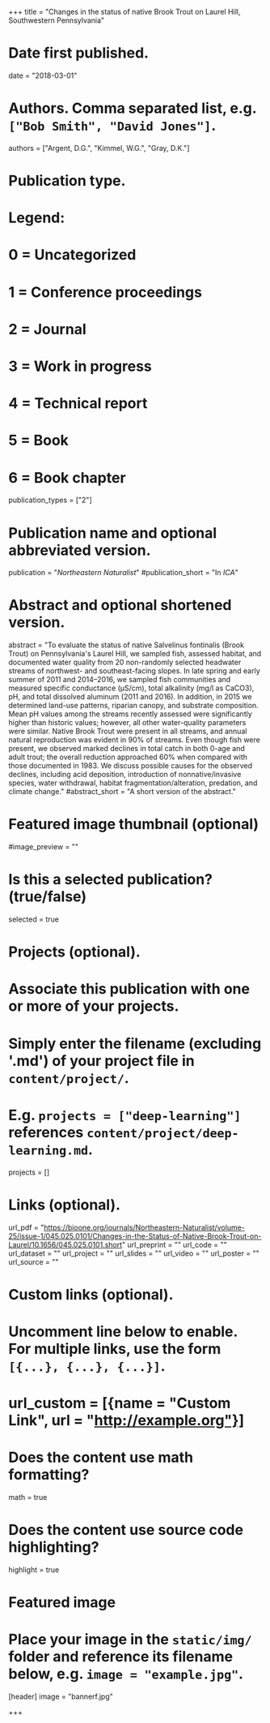 +++
title = "Changes in the status of native Brook Trout on Laurel Hill, Southwestern Pennsylvania"

# Date first published.
date = "2018-03-01"

# Authors. Comma separated list, e.g. `["Bob Smith", "David Jones"]`.
authors = ["Argent, D.G.", "Kimmel, W.G.", "Gray, D.K."]

# Publication type.
# Legend:
# 0 = Uncategorized
# 1 = Conference proceedings
# 2 = Journal
# 3 = Work in progress
# 4 = Technical report
# 5 = Book
# 6 = Book chapter
publication_types = ["2"]

# Publication name and optional abbreviated version.
publication = "*Northeastern Naturalist*"
#publication_short = "In *ICA*"

# Abstract and optional shortened version.
abstract = "To evaluate the status of native Salvelinus fontinalis (Brook Trout) on Pennsylvania's Laurel Hill, we sampled fish, assessed habitat, and documented water quality from 20 non-randomly selected headwater streams of northwest- and southeast-facing slopes. In late spring and early summer of 2011 and 2014–2016, we sampled fish communities and measured specific conductance (μS/cm), total alkalinity (mg/l as CaCO3), pH, and total dissolved aluminum (2011 and 2016). In addition, in 2015 we determined land-use patterns, riparian canopy, and substrate composition. Mean pH values among the streams recently assessed were significantly higher than historic values; however, all other water-quality parameters were similar. Native Brook Trout were present in all streams, and annual natural reproduction was evident in 90% of streams. Even though fish were present, we observed marked declines in total catch in both 0-age and adult trout; the overall reduction approached 60% when compared with those documented in 1983. We discuss possible causes for the observed declines, including acid deposition, introduction of nonnative/invasive species, water withdrawal, habitat fragmentation/alteration, predation, and climate change."
#abstract_short = "A short version of the abstract."

# Featured image thumbnail (optional)
#image_preview = ""

# Is this a selected publication? (true/false)
selected = true

# Projects (optional).
#   Associate this publication with one or more of your projects.
#   Simply enter the filename (excluding '.md') of your project file in `content/project/`.
#   E.g. `projects = ["deep-learning"]` references `content/project/deep-learning.md`.
projects = []

# Links (optional).
url_pdf = "https://bioone.org/journals/Northeastern-Naturalist/volume-25/issue-1/045.025.0101/Changes-in-the-Status-of-Native-Brook-Trout-on-Laurel/10.1656/045.025.0101.short"
url_preprint = ""
url_code = ""
url_dataset = ""
url_project = ""
url_slides = ""
url_video = ""
url_poster = ""
url_source = ""

# Custom links (optional).
#   Uncomment line below to enable. For multiple links, use the form `[{...}, {...}, {...}]`.
# url_custom = [{name = "Custom Link", url = "http://example.org"}]

# Does the content use math formatting?
math = true

# Does the content use source code highlighting?
highlight = true

# Featured image
# Place your image in the `static/img/` folder and reference its filename below, e.g. `image = "example.jpg"`.
[header]
image = "bannerf.jpg"

+++
